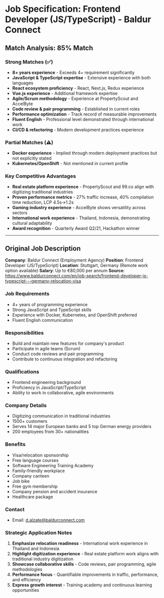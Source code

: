 # Job Specification: Frontend Developer (JS/TypeScript) - Baldur Connect

## Match Analysis: 85% Match

### Strong Matches (✅)
- **8+ years experience** - Exceeds 4+ requirement significantly
- **JavaScript & TypeScript expertise** - Extensive experience with both languages
- **React ecosystem proficiency** - React, Next.js, Redux experience
- **Vue.js experience** - Additional framework expertise
- **Agile/Scrum methodology** - Experience at PropertyScout and AccelByte
- **Code review & pair programming** - Established in current roles
- **Performance optimization** - Track record of measurable improvements
- **Fluent English** - Professional level demonstrated through international work
- **CI/CD & refactoring** - Modern development practices experience

### Partial Matches (⚠️)
- **Docker experience** - Implied through modern deployment practices but not explicitly stated
- **Kubernetes/OpenShift** - Not mentioned in current profile

### Key Competitive Advantages
- **Real estate platform experience** - PropertyScout and 99.co align with digitizing traditional industries
- **Proven performance metrics** - 27% traffic increase, 40% compilation time reduction, LCP 4.5s→1.2s
- **Gaming industry experience** - AccelByte shows versatility across sectors
- **International work experience** - Thailand, Indonesia, demonstrating cultural adaptability
- **Award recognition** - Quarterly Award Q2/21, Hackathon winner

---

## Original Job Description

**Company**: Baldur Connect (Employment Agency)
**Position**: Frontend Developer (JS/TypeScript)
**Location**: Stuttgart, Germany (Remote work option available)
**Salary**: Up to €80,000 per annum
**Source**: https://www.baldurconnect.com/en/job-search/frontend-developer-js-typescript---germany-relocation-visa

### Job Requirements
- 4+ years of programming experience
- Strong JavaScript and TypeScript skills
- Experience with Docker, Kubernetes, and OpenShift preferred
- Fluent English communication

### Responsibilities
- Build and maintain new features for company's product
- Participate in agile teams (Scrum)
- Conduct code reviews and pair programming
- Contribute to continuous integration and refactoring

### Qualifications
- Frontend engineering background
- Proficiency in JavaScript/TypeScript
- Ability to work in collaborative, agile environments

### Company Details
- Digitizing communication in traditional industries
- 1500+ customers
- Serves 14 major European banks and 5 top German energy providers
- 200 employees from 30+ nationalities

### Benefits
- Visa/relocation sponsorship
- Free language courses
- Software Engineering Training Academy
- Family-friendly workplace
- Company canteen
- Job bike
- Free gym membership
- Company pension and accident insurance
- Healthcare package

### Contact
- Email: d.alzate@baldurconnect.com

### Strategic Application Notes
1. **Emphasize relocation readiness** - International work experience in Thailand and Indonesia
2. **Highlight digitization experience** - Real estate platform work aligns with traditional industry digitization
3. **Showcase collaborative skills** - Code reviews, pair programming, agile methodologies
4. **Performance focus** - Quantifiable improvements in traffic, performance, and efficiency
5. **Express growth interest** - Training academy and continuous learning opportunities
